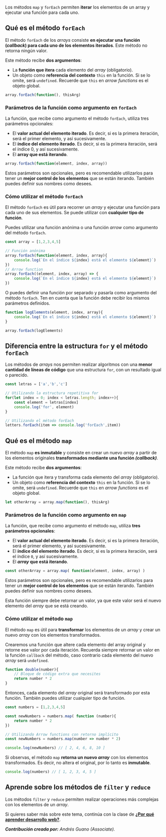 Los métodos `map` y `forEach` permiten **iterar** los elementos de un array y ejecutar una función para cada uno. 

## Qué es el método `forEach`

El método `forEach` de los *arrays* consiste **en ejecutar una función (*callback*) para cada uno de los elementos iterados**. Este método no retorna ningún valor.

Este método recibe **dos argumentos**:

* La **función que itera** cada elemento del *array* (obligatorio).
* Un objeto como **referencia del contexto** `this` en la función. Si se lo omite, será `undefined`. Recuerde que `this` en *arrow functions* es el objeto global.

```js
array.forEach(function(), thisArg)
```

### Parámetros de la función como argumento en `forEach`

La función, que recibe como argumento el método `forEach`, utiliza tres parámetros opcionales:

* El **valor actual del elemento iterado**. Es decir, si es la primera iteración, será el primer elemento, y así sucesivamente.
* El **índice del elemento iterado**. Es decir, si es la primera iteración, será el índice 0, y así sucesivamente.
* El **array que está iterando**.

```js
array.forEach(function(element, index, array))
```

Estos parámetros son opcionales, pero es recomendable utilizarlos para tener un **mejor control de los elementos** que se están iterando. También puedes definir sus nombres como desees.


### Cómo utilizar el método `forEach`

El método `forEach` es útil para recorrer un *array* y ejecutar una función para cada uno de sus elementos. Se puede utilizar con **cualquier tipo de función**.

Puedes utilizar una función anónima o una función *arrow* como argumento del método `forEach`.

```js
const array = [1,2,3,4,5]

// Función anónima
array.forEach(function(element, index, array){
    console.log(`En el índice ${index} está el elemento ${element}`)
})
// Arrow function
array.forEach((element, index, array) => {
    console.log(`En el índice ${index} está el elemento ${element}`)
})
```

O puedes definir una función por separado y pasarla como argumento del método `forEach`. Ten en cuenta que la función debe recibir los mismos parámetros definidos.

```js
function logElements(element, index, array){
    console.log(`En el índice ${index} está el elemento ${element}`)
}

array.forEach(logElements)
```


## Diferencia entre la estructura `for` y el método `forEach`

Los métodos de *arrays* nos permiten realizar algoritmos con una **menor cantidad de líneas de código** que una estructura `for`, con un resultado igual o parecido.

```js
const letras = ['a','b','c']

// Utilizando la estructura repetitiva for
for(let index = 0; index < letras.length; index++){
    const element = letras[index]
    console.log('for', element)
}

// Utilizando el método forEach
letters.forEach(item => console.log('forEach',item))
```


## Qué es el método `map`

El método `map` **es inmutable** y consiste en crear un nuevo *array* a partir de los elementos originales **transformados mediante una función *(callback)***.

Este método recibe **dos argumentos**: 
* La función que itera y transforma cada elemento del *array* (obligatorio).
* Un objeto como **referencia del contexto** `this` en la función. Si se lo omite, será `undefined`. Recuerde que `this` en *arrow functions* es el objeto global.


```js
let otherArray = array.map(function(), thisArg)
```

### Parámetros de la función como argumento en `map`

La función, que recibe como argumento el método `map`, utiliza **tres parámetros opcionales**:
* El **valor actual del elemento iterado**. Es decir, si es la primera iteración, será el primer elemento, y así sucesivamente.
* El **índice del elemento iterado**. Es decir, si es la primera iteración, será el índice `0`, y así sucesivamente.
* El ***array* que está iterando**.

```js
const otherArray = array.map( function(element, index, array) )
```

Estos parámetros son opcionales, pero es recomendable utilizarlos para tener un **mejor control de los elementos** que se están iterando. También puedes definir sus nombres como desees.

Esta función siempre debe retornar un valor, ya que este valor será el nuevo elemento del *array* que se está creando.


### Cómo utilizar el método `map`

El método `map` es útil para **transformar** los elementos de un *array* y crear un nuevo *array* con los elementos transformados.

Crearemos una función que altere cada elemento del array original y retorne ese valor por cada iteración. Recuerda siempre retornar un valor en la función `callback` del método, caso contrario cada elemento del nuevo *array* será `undefined`.

```js
function double(number){
    // Bloque de código extra que necesites
    return number * 2
}
```

Entonces, cada elemento del *array* original será transformado por esta función. También puedes utilizar cualquier tipo de función.

```js
const numbers = [1,2,3,4,5]

const newNumbers = numbers.map( function (number){
    return number * 2
})

// Utilizando Arrow functions con retorno implícito
const newNumbers = numbers.map(number => number * 2)

console.log(newNumbers) // [ 2, 4, 6, 8, 10 ]
```

Si observas, el método `map` **retorna un nuevo *array*** con los elementos transformados. Es decir, no altera el original, por lo tanto es **inmutable**.

```js
console.log(numbers) // [ 1, 2, 3, 4, 5 ]
```

## Aprende sobre los métodos de `filter` y `reduce`

Los métodos `filter` y `reduce` permiten realizar operaciones más complejas con los elementos de un *array*.

Si quieres saber más sobre este tema, continúa con la clase de **[¿Por qué aprender desarrollo web?](https://platzi.com/home/clases/10266-javascript/70354-filtrado-y-reduccion-con-filter-y-reduce/)**.

***Contribución creada por:** Andrés Guano (Associate).*
